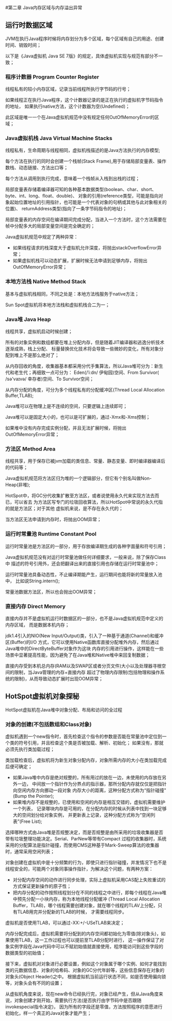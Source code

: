 #第二章 Java内存区域与内存溢出异常

## 运行时数据区域
JVM在执行Java程序时候将内存划分为多个区域，每个区域有自己的用途、创建时间、销毁时间；

以下是《Java虚拟机 Java SE 7版》的规定，具体虚拟机实现与规范有部分不一致；

### 程序计数器 Program Counter Register
线程私有的较小内存区域，记录当前线程所执行字节码的行号；

如果线程正在执行Java程序，这个计数器记录的是正在执行的虚拟机字节码指令的地址，
如果执行native方法，这个计数器为空(Undefined)；

此区域是唯一一个在Java虚拟机规范中没有规定任何OutOfMemoryError的区域；

### Java虚拟机栈 Java Virtual Machine Stacks
线程私有，生命周期与线程相同，虚拟机栈描述的是Java方法执行的内存模型;

每个方法在执行的同时会创建一个栈帧(Stack Frame),用于存储局部变量表、操作数栈、动态链接、方法出口等；

每个方法从调用到执行完成，意味着一个栈帧从入栈到出栈的过程；

局部变量表存储着编译器可知的各种基本数据类型(boolean、char、short、byte、int、long、float、double)、
对象的引用(reference类型，可能是指向对象起始位置地址的引用指针，也可能是一个代表对象的句柄或其他与此对象相关的位置)、
returnAddress类型(指向了一条字节码指令的地址)；

局部变量表的内存空间在编译期间完成分配，当进入一个方法时，这个方法需要在帧中分配多大的局部变量空间是完全确定的；

Java虚拟机规范中规定了两种异常：
- 如果线程请求的栈深度大于虚拟机允许深度，将抛出stackOverflowError异常；
- 如果虚拟机栈可以动态扩展，扩展时候无法申请到足够内存，将抛出OutOfMemoryError异常；

### 本地方法栈 Native Method Stack
基本与虚拟机栈相同，不同之处是：本地方法栈服务于native方法；

Sun Spot虚拟机将本地方法栈和虚拟机栈合二为一；

### Java堆 Java Heap
线程共享，虚拟机启动时候创建；

所有的对象实例和数组都要在堆上分配内存，但是随着JIT编译器和逃逸分析技术逐渐成熟，栈上分配、
标量替换优化技术将会导致一些微妙的变化，所有对象分配到堆上不是那么绝对了；

从内存回收的角度，收集器基本都采用分代手集算法，所以Java堆可分为：新生代和老生代；再细致一点可分为：
Eden(/ˈiːdn/ 伊甸园)空间、From Survivor( /sə'vaɪvə/  幸存者)空间、To Survivor空间；

从内存分配的角度，可分为多个线程私有的分配缓冲区(Thread Local Allocation Buffer,TLAB);

Java堆可以在物理上是不连续的空间，只要逻辑上连续即可；

Java堆可以是固定大小的，也可以是可扩展的，通过-Xmx和-Xms控制；

如果堆中没有内存完成实例分配，并且无法扩展时候，将抛出OutOfMemoryError异常；

### 方法区 Method Area
线程共享，用于保存已被jvm加载的类信息、常量、静态变量、即时编译器编译后的代码等；

Java虚拟机规范将方法区归为堆的一个逻辑部分，但它有个别名叫做Non-Heap(非堆);

HotSpot中，将GC分代收集扩散至方法区，或者说使用永久代来实现方法去而已，可以省去
为方法区写专门的垃圾回收算法，所以HotSpot中常说的永久代指的就是方法区；对于其他
虚拟机来说，是不存在永久代的；

当方法区无法申请到内存时，将抛出OOM异常；

### 运行时常量池 Runtime Constant Pool
运行时常量池是方法区的一部分，用于存放编译期生成的各种字面量和符号引用；

Java虚拟机规范没有对运行时常量池做任何详细要求，一般来说，除了保存Class中
描述的符号引用外，还会把翻译出来的直接引用也存储在运行时常量池中；

运行时常量池具备动态性，不止编译期能产生，运行期间也能将新的常量放入池中，
比如说String.intern();

常量池数据方法区，所以也会抛出OOM异常；

### 直接内存 Direct Memory
直接内存并不是虚拟机运行时数据区的一部分，也不是Java虚拟机规范中定义的内存区域，
而是数据本机内存；

jdk1.4引入的NIO(New Input/Output)类，引入了一种基于通道(Channel)和缓冲区(Buffer)的I/O
方式，它可以使用Native函数库直接分配堆外内存，然后通过Java堆中的DirectByteBuffer对象作为这块
内存的引用进行操作，这样能在一些场景中显著提高性能，因为避免了在Java堆和Native堆中来回复制数据；

直接内存受到本机总内存(RAM以及SWAP区或者分页文件)大小以及处理器寻根空间的限制，当Java管理的内存+直接内存
超过了物理内存限制(包括物理和操作系统的限制)，从而导致动态扩展时出现OOM异常；

## HotSpot虚拟机对象探秘
HotSpot虚拟机在Java堆中对象分配、布局和访问的全过程

### 对象的创建(不包括数组和Class对象)
虚拟机遇到一个new指令时，首先检查这个指令的参数是否能在常量池中定位到一个类的符号引用，并且检查这个类是否被加载、解析、初始化；
如果没有，那就必须先执行类加载过程；

类加载检查后，虚拟机将为新生对象分配内存，对象所需内存的大小在类加载完成后便可确定；
- 如果Java堆中内存是绝对规整的，所有用过的放在一边，未使用的内存放在另外一边，
中间放一个指针作为分界点的指示器，那所分配内存就仅仅是把指针向空闲内存方向挪动一段对象
内存大小的距离，这种分配方式称为“指针碰撞"(Bump the Pointer);
- 如果堆内存不是规整的，已使用和空闲的内存是相互交错的，虚拟机需要维护一个列表，
记录哪块内存是可用的，在分配内存的时候从列表中找到一块足够大的空间划分给对象实例，
并更新表上记录，这种分配方式称为“空闲列表”(Free List);

选择哪种方式由Java堆是否规整决定，而是否规整是由所采用的垃圾收集器是否带有垃圾整理功能决定。Serial、ParNew等带有Compact
过程的收集器时，系统采用的分配算法是指针碰撞，而使用CMS这种基于Mark-Sweep算法的收集器时，通常采用空闲列表；

对象创建在虚拟机中是十分频繁的行为，即使只进行指针碰撞，并发情况下也不是线程安全的，可能两个对象同事操作指针，为解决这个问题，有两种方案：
- 对分配内存空间的动作进行同步处理，实际上虚拟机采用CAS配上失败重试的方式保证更新操作的原子性；
- 把内存分配的动作按照线程划分在不同的线程之中进行，即每个线程在Java堆中预先分配一小块内存，称为本地线程分配缓冲
(Thread Local Allocation Buffer，TLAB)，哪个线程需要创建对象，就在哪个线程的TLAV上分配，只有TLAB用完并分配新的TLAB的时候，
才需要线程同步。

虚拟机是否使用TLAB，可以通过-XX:+/-USeTLAB来决定；

内存分配完成后，虚拟机需要将分配到的内存空间都初始化为零值(除对象头)，如果使用TLAB，这一工作过程也可以提前至TLAB分配时进行，
这一操作保证了对象实例字段在Java代码中可以不赋初始值就直接使用，程序能访问到这些字段的数据类型的初始值；

接下来，虚拟机对对象进行必要设置，例如这个对象属于哪个实例、如何才能找到类的元数据信息、对象的哈希码、对象的GC分代年龄等，这些信息保存在对象的对象头(Object Header)之中。
根据虚拟机当前运行状态不同，如是否使用偏向锁等，对象头会有不同的设置；

从虚拟机角度来说，现在new命令已经执行完，对象已经产生，但从Java角度来说，对象创建才刚开始，需要执行<init>方法(是否执行由字节码中是否跟随invokespecial指令决定)，
因为所有的字段还是零值，<init>方法按照程序的意愿进行初始化，样一个真正的Java对象才能产生；



